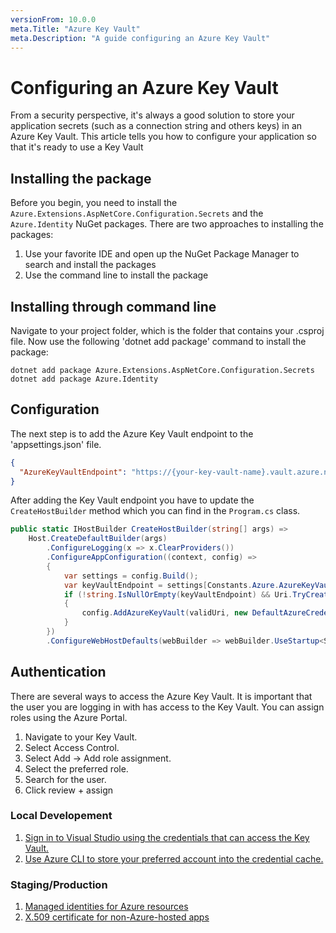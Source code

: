 ```yaml
---
versionFrom: 10.0.0
meta.Title: "Azure Key Vault"
meta.Description: "A guide configuring an Azure Key Vault"
---
```


# Configuring an Azure Key Vault

From a security perspective, it's always a good solution to store your application secrets (such as a connection string and others keys) in an Azure Key Vault. This article tells you how to configure your application so that it's ready to use a Key Vault

## Installing the package

Before you begin, you need to install the `Azure.Extensions.AspNetCore.Configuration.Secrets` and the `Azure.Identity` NuGet packages. There are two approaches to installing the packages:

1. Use your favorite IDE and open up the NuGet Package Manager to search and install the packages
1. Use the command line to install the package

## Installing through command line

Navigate to your project folder, which is the folder that contains your .csproj file. Now use the following 'dotnet add package' command to install the package:

```
dotnet add package Azure.Extensions.AspNetCore.Configuration.Secrets
dotnet add package Azure.Identity
```

## Configuration
The next step is to add the Azure Key Vault endpoint to the 'appsettings.json' file. 

```json
{
  "AzureKeyVaultEndpoint": "https://{your-key-vault-name}.vault.azure.net",
}
```

After adding the Key Vault endpoint you have to update the `CreateHostBuilder` method which you can find in the `Program.cs` class. 

```csharp
public static IHostBuilder CreateHostBuilder(string[] args) =>
    Host.CreateDefaultBuilder(args)
        .ConfigureLogging(x => x.ClearProviders())
        .ConfigureAppConfiguration((context, config) =>
        {
            var settings = config.Build();
            var keyVaultEndpoint = settings[Constants.Azure.AzureKeyVaultEndpoint];
            if (!string.IsNullOrEmpty(keyVaultEndpoint) && Uri.TryCreate(keyVaultEndpoint, UriKind.Absolute, out var validUri))
            {
                config.AddAzureKeyVault(validUri, new DefaultAzureCredential());
            }
        })
        .ConfigureWebHostDefaults(webBuilder => webBuilder.UseStartup<Startup>());
```

## Authentication 

There are several ways to access the Azure Key Vault. It is important that the user you are logging in with has access to the Key Vault. You can assign roles using the Azure Portal. 

1. Navigate to your Key Vault. 
1. Select Access Control.
1. Select Add -> Add role assignment.
1. Select the preferred role.
1. Search for the user. 
1. Click review + assign


### Local Developement 

1. [Sign in to Visual Studio using the credentials that can access the Key Vault.](https://docs.microsoft.com/en-us/visualstudio/ide/signing-in-to-visual-studio) 
1. [Use Azure CLI to store your preferred account into the credential cache.](https://docs.microsoft.com/en-us/cli/azure/authenticate-azure-cli)

### Staging/Production

1. [Managed identities for Azure resources](https://docs.microsoft.com/en-us/aspnet/core/security/key-vault-configuration?view=aspnetcore-6.0#use-managed-identities-for-azure-resources)
1. [X.509 certificate for non-Azure-hosted apps](https://docs.microsoft.com/en-us/aspnet/core/security/key-vault-configuration?view=aspnetcore-6.0#use-application-id-and-x509-certificate-for-non-azure-hosted-apps)
